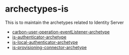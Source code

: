 # archectypes-is
This is to maintain the archetypes related to Identity Server


* [carbon-user-operation-eventListener-archetype](carbon-user-operation-eventListener-archetype/setup.md)
* [is-authenticator-archetype](is-authenticator-archetype/setup.md)
* [is-local-authenticator-archetype](is-local-authenticator-archetype/setup.md)
* [is-provisioning-connector-archetype](is-provisioning-connector-archetype/setup.md)
